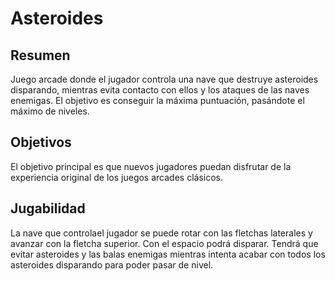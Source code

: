 # Asteroides
## Resumen
Juego arcade donde el jugador controla una nave que destruye asteroides disparando, mientras evita contacto con ellos y los ataques de las naves enemigas.
El objetivo es conseguir la máxima puntuación, pasándote el máximo de niveles.
## Objetivos
El objetivo principal es que nuevos jugadores puedan disfrutar de la experiencia original de los juegos arcades clásicos.
## Jugabilidad
La nave que controlael jugador se puede rotar con las fletchas laterales y avanzar con la fletcha superior. Con el espacio podrá disparar.
Tendrá que evitar asteroides y las balas enemigas mientras intenta acabar con todos los asteroides disparando para poder pasar de nivel.
